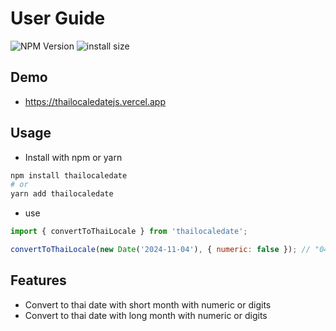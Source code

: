 # User Guide

![NPM Version](https://img.shields.io/npm/v/thailocaledate)
![install size](https://packagephobia.com/badge?p=thailocaledate)

## Demo

- https://thailocaledatejs.vercel.app

## Usage

- Install with npm or yarn

```bash
npm install thailocaledate
# or
yarn add thailocaledate
```

- use

```js
import { convertToThaiLocale } from 'thailocaledate';

convertToThaiLocale(new Date('2024-11-04'), { numeric: false }); // "04 พฤศจิกายน 67"
```

## Features

- Convert to thai date with short month with numeric or digits
- Convert to thai date with long month with numeric or digits
